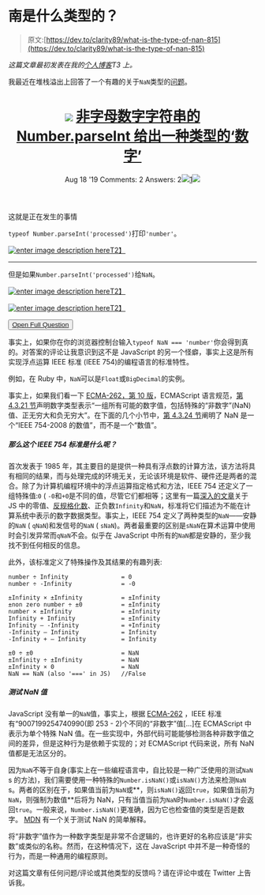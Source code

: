 # 南是什么类型的？

> 原文:[https://dev.to/clarity89/what-is-the-type-of-nan-815](https://dev.to/clarity89/what-is-the-type-of-nan-815)

*这篇文章最初发表在我的[个人博客](https://claritydev.net/blog/what-is-the-type-of-nan)T3 上。*

我最近在堆栈溢出上回答了一个有趣的关于`NaN`类型的[问题](https://stackoverflow.com/q/57546335/4468021)。

<header>

# ![](../Images/01c67cd39e9a8e551fcb75e1091225e9.png) [非字母数字字符串的 Number.parseInt 给出一种类型的‘数字’](https://stackoverflow.com/questions/57546335/number-parseint-of-a-not-alphanumeric-string-gives-a-typeof-number)

Aug 18 '19 Comments: 2 Answers: 2[![](../Images/e3f0373ec76330150a340eacd410b600.png)1![](../Images/f7bb704c8c93dfae05d2b57012ed2754.png)](https://stackoverflow.com/questions/57546335/number-parseint-of-a-not-alphanumeric-string-gives-a-typeof-number) </header>

这就是正在发生的事情

`typeof Number.parseInt('processed')`打印`'number'`。

[![enter image description here](../Images/880b829eac1bed7aa4ea6c2debe8f875.png)T2】](https://i.stack.imgur.com/1mpaI.png)

* * *

但是如果`Number.parseInt('processed')`给`NaN`。

[![enter image description here](../Images/d348e6f72f5503513f106bfce0658d6f.png)T2】](https://i.stack.imgur.com/gVVgV.png)

[![enter image description here](../Images/a2d7f38916038a228351bfb4d65aaf98.png)T2】](https://i.stack.imgur.com/VxmeL.png)

<button class="ltag__stackexchange--btn" type="button">[Open Full Question](https://stackoverflow.com/questions/57546335/number-parseint-of-a-not-alphanumeric-string-gives-a-typeof-number)</button>

事实上，如果你在你的浏览器控制台输入`typeof NaN === 'number'`你会得到真的。对答案的评论让我意识到这不是 JavaScript 的另一个怪癖，事实上这是所有实现浮点运算 IEEE 标准 (IEEE 754)的编程语言的标准特性。

例如，在 Ruby 中，`NaN`可以是`Float`或`BigDecimal`的实例。

事实上，如果我们看一下 [ECMA-262，第 10 版](https://www.ecma-international.org/ecma-262/10.0/index.html)，ECMAScript 语言规范，[第 4.3.21 节](https://www.ecma-international.org/ecma-262/10.0/index.html#sec-terms-and-definitions-number-type)声明数字类型表示“一组所有可能的数字值，包括特殊的“非数字”(NaN)值、正无穷大和负无穷大”。在下面的几个小节中，[第 4.3.24 节](https://www.ecma-international.org/ecma-262/10.0/index.html#sec-terms-and-definitions-nan)阐明了 NaN 是一个“IEEE 754-2008 的数值”，而不是一个“数值”。

##### [](#so-what-is-this%C2%A0ieee-754-standard)那么这个 IEEE 754 标准是什么呢？

首次发表于 1985 年，其主要目的是提供一种具有浮点数的计算方法，该方法将具有相同的结果，而与处理完成的环境无关，无论该环境是软件、硬件还是两者的混合。除了为计算机编程环境中的浮点运算指定格式和方法，IEEE 754 还定义了一组特殊值:`0` ( `-0`和`+0`是不同的值，尽管它们都相等；这里有一篇[深入的文章](https://2ality.com/2012/03/signedzero.html)关于 JS 中的零值、[反规格化数](https://en.wikipedia.org/wiki/Denormal_number)、正负数`Infinity`和`NaN`，标准将它们描述为不能在计算系统中表示的数字数据类型。事实上，IEEE 754 定义了两种类型的`NaN`——安静的`NaN` ( `qNaN`)和发信号的`NaN` ( `sNaN`)。两者最重要的区别是`sNaN`在算术运算中使用时会引发异常而`qNaN`不会。似乎在 JavaScript 中所有的`NaN`都是安静的，至少我找不到任何相反的信息。

此外，该标准定义了特殊操作及其结果的有趣列表:

```
number ÷ Infinity               = 0
number ÷ -Infinity              = -0

±Infinity × ±Infinity           = ±Infinity
±non zero number ÷ ±0           = ±Infinity
number × ±Infinity              = ±Infinity
Infinity + Infinity             = ±Infinity
Infinity – -Infinity            = +Infinity
-Infinity – Infinity            = Infinity
-Infinity + – Infinity          = Infinity

±0 ÷ ±0                         = NaN
±Infinity ÷ ±Infinity           = NaN
±Infinity × 0                   = NaN
NaN == NaN (also '===' in JS)   //False 
```

##### [](#testing-for-nan-values)测试 NaN 值

JavaScript 没有单一的`NaN`值，事实上，根据 [ECMA-262](https://www.ecma-international.org/ecma-262/10.0/index.html#sec-ecmascript-language-types-number-type) ，IEEE 标准有“9007199254740990(即 253 - 2)个不同的“非数字”值[...]在 ECMAScript 中表示为单个特殊 NaN 值。在一些实现中，外部代码可能能够检测各种非数字值之间的差异，但是这种行为是依赖于实现的；对 ECMAScript 代码来说，所有 NaN 值都是无法区分的。

因为`NaN`不等于自身(事实上在一些编程语言中，自比较是一种广泛使用的测试`NaN` s 的方法)，我们需要使用一种特殊的`Number.isNaN()`或`isNaN()`方法来检测`NaN` s。两者的区别在于，如果值当前为`NaN`或**，则`isNaN()`返回`true`，如果值当前为`NaN`，则强制为数值**后将为 NaN，只有当值当前为`NaN`时`Number.isNaN()`才会返回`true`。一般来说，`Number.isNaN()`更准确，因为它也检查值的类型是否是数字。 [MDN](https://developer.mozilla.org/en-US/docs/Web/JavaScript/Reference/Global_Objects/NaN#Testing_against_NaN) 有一个关于测试 NaN 的简单解释。

将“非数字”值作为一种数字类型是非常不合逻辑的，也许更好的名称应该是“非实数”或类似的名称。然而，在这种情况下，这在 JavaScript 中并不是一种奇怪的行为，而是一种通用的编程原则。

对这篇文章有任何问题/评论或其他类型的反馈吗？请在评论中或在 Twitter 上告诉我。